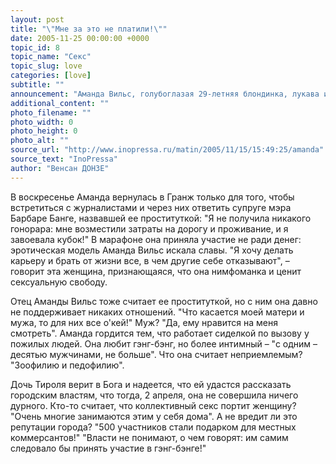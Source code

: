 ```yaml
---
layout: post
title: "\"Мне за это не платили!\""
date: 2005-11-25 00:00:00 +0000
topic_id: 8
topic_name: "Секс"
topic_slug: love
categories: [love]
subtitle: ""
announcement: "Аманда Вильс, голубоглазая 29-летняя блондинка, лукава и жизнерадостна. Но для того, чтобы вырваться из оков повседневности, этой модели из Тироля пришлось принять участие в сексуальном марафоне, обслужив сотню мужчин за один день. Свой подвиг она совершила 2 апреля прошлого года в клубе Tropical в швейцарском городке Гранж, но результатом она недовольна: \"Мне дали только третье место, и я в ярости: я претендовала на титул Miss Gang Bang (групповой секс. – Прим. ред.)!\""
additional_content: ""
photo_filename: ""
photo_width: 0
photo_height: 0
photo_alt: ""
source_url: "http://www.inopressa.ru/matin/2005/11/15/15:49:25/amanda"
source_text: "InoPressa"
author: "Венсан ДОНЗЕ"
---
```

В воскресенье Аманда вернулась в Гранж только для того, чтобы встретиться с журналистами и через них ответить супруге мэра Барбаре Банге, назвавшей ее проституткой: "Я не получила никакого гонорара: мне возместили затраты на дорогу и проживание, и я завоевала кубок!" В марафоне она приняла участие не ради денег: эротическая модель Аманда Вильс искала славы. "Я хочу делать карьеру и брать от жизни все, в чем другие себе отказывают", – говорит эта женщина, признающаяся, что она нимфоманка и ценит сексуальную свободу.

Отец Аманды Вильс тоже считает ее проституткой, но с ним она давно не поддерживает никаких отношений. "Что касается моей матери и мужа, то для них все о'кей!" Муж? "Да, ему нравится на меня смотреть". Аманда гордится тем, что работает сиделкой по вызову у пожилых людей. Она любит гэнг-бэнг, но более интимный – "с одним – десятью мужчинами, не больше". Что она считает неприемлемым? "Зоофилию и педофилию".

Дочь Тироля верит в Бога и надеется, что ей удастся рассказать городским властям, что тогда, 2 апреля, она не совершила ничего дурного. Кто-то считает, что коллективный секс портит женщину? "Очень многие занимаются этим у себя дома". А не вредит ли это репутации города? "500 участников стали подарком для местных коммерсантов!" "Власти не понимают, о чем говорят: им самим следовало бы принять участие в гэнг-бэнге!"
